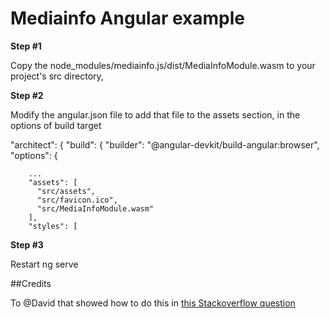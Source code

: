 # Mediainfo Angular example

**Step #1**

Copy the node_modules/mediainfo.js/dist/MediaInfoModule.wasm to your project's src directory,

**Step #2**

Modify the angular.json file to add that file to the assets section, in the options of build target

"architect": {
    "build": {
      "builder": "@angular-devkit/build-angular:browser",
      "options": {
        
        ...
        "assets": [
          "src/assets",
          "src/favicon.ico",
          "src/MediaInfoModule.wasm"
        ],
        "styles": [
**Step #3**

Restart ng serve

##Credits

To @David that showed how to do this in [this Stackoverflow question](https://stackoverflow.com/questions/63001079/mediainfo-js-integration-in-angular-8)
